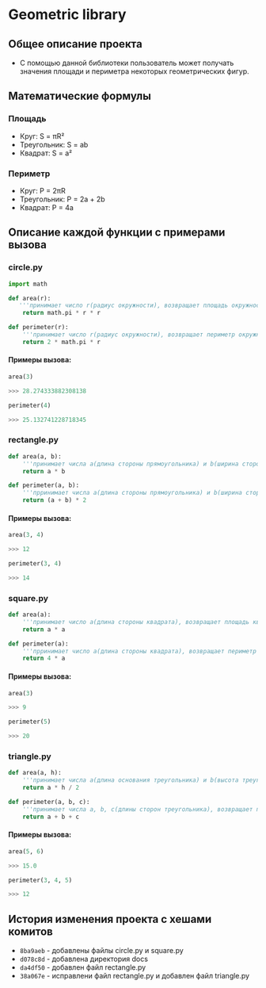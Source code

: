# Geometric library

## Общее описание проекта 
- С помощью данной библиотеки пользователь может получать значения площади и периметра некоторых геометрических фигур.

## Математические формулы
### Площадь
- Круг: S = πR²
- Треугольник: S = ab
- Квадрат: S = a²

### Периметр
- Круг: P = 2πR
- Треугольник: P = 2a + 2b
- Квадрат: P = 4a

## Описание каждой функции с примерами вызова
### circle.py

```python
import math

def area(r):
   '''принимает число r(радиус окружности), возвращает площадь окружности'''
    return math.pi * r * r

def perimeter(r):
    '''принимает число r(радиус окружности), возвращает периметр окружности'''
    return 2 * math.pi * r
```

#### Примеры вызова:
```python
area(3)

>>> 28.274333882308138
```
```python
perimeter(4)

>>> 25.132741228718345
```

### rectangle.py

```python
def area(a, b): 
    '''принимает числа a(длина стороны прямоугольника) и b(ширина стороны прямоугольника), возвращает площадь прямоугольника'''
    return a * b 

def perimeter(a, b): 
    '''прринимает числа a(длина стороны прямоугольника) и b(ширина стороны прямоугольника), возвращает периметр прямоугольника'''
    return (a + b) * 2
```

#### Примеры вызова:
```python
area(3, 4)

>>> 12
```
```python
perimeter(3, 4)

>>> 14
```
### square.py

```python
def area(a):
    '''принимает число a(длина стороны квадрата), возвращает площадь квадрата'''
    return a * a

def perimeter(a): 
    '''прринимает числo a(длина стороны квадрата), возвращает периметр квадрата'''
    return 4 * a
```

#### Примеры вызова:
```python
area(3)

>>> 9
```
```python
perimeter(5)

>>> 20
```

### triangle.py

```python
def area(a, h): 
    '''принимает числа a(длина основания треугольника) и b(высота треугольника), возвращает площадь треугольника'''
    return a * h / 2 

def perimeter(a, b, c): 
    '''принимает числа a, b, c(длины сторон треугольника), возвращает периметр тругольника'''
    return a + b + c 

```
#### Примеры вызова:
```python
area(5, 6)

>>> 15.0
```
```python
perimeter(3, 4, 5)

>>> 12
```

## История изменения проекта с хешами комитов
- `8ba9aeb` - добавлены файлы circle.py и square.py
- `d078c8d` - добавлена директория docs
- `da4df50` - добавлен файл rectangle.py
- `38a067e` - исправлени файл rectangle.py и добавлен файл triangle.py